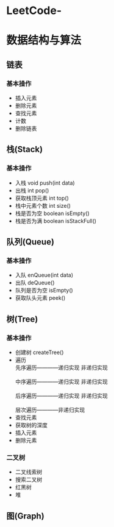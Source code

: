 # LeetCode-
# 数据结构与算法
## 链表
### 基本操作
  * 插入元素 
  * 删除元素
  * 查找元素
  * 计数
  * 删除链表
## 栈(Stack)
### 基本操作
  * 入栈 void push(int data)
  * 出栈 int pop()
  * 获取栈顶元素 int top()
  * 栈中元素个数 int size()
  * 栈是否为空 boolean isEmpty()
  * 栈是否为满 boolean isStackFull()
## 队列(Queue)
### 基本操作
  * 入队 enQueue(int data)
  * 出队 deQueue()
  * 队列是否为空 isEmpty()
  * 获取队头元素 peek()
## 树(Tree)
### 基本操作
  * 创建树 createTree()
  * 遍历
   <br/>先序遍历————递归实现 非递归实现</br>
   <br/>中序遍历————递归实现  非递归实现</br>
   <br/>后序遍历————递归实现  非递归实现</br>
   <br/>层次遍历————非递归实现</br>
  * 查找元素
  * 获取树的深度
  * 插入元素
  * 删除元素
### 二叉树
  * 二叉线索树
  * 搜索二叉树
  * 红黑树
  * 堆
## 图(Graph)
